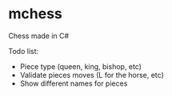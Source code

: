 # mchess
Chess made in C#

Todo list:

- Piece type (queen, king, bishop, etc)
- Validate pieces moves (L for the horse, etc)
- Show different names for pieces
